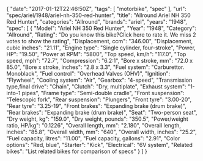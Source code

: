 {
    "date": "2017-01-12T22:46:50Z",
    "tags": [
        "motorbike",
        "spec"
    ],
    "url": "spec\/ariel\/1948\/ariel-nh-350-red-hunter",
    "title": "Allround Ariel NH 350 Red Hunter",
    "categories": "Allround",
    "brands": "ariel",
    "years": "1948",
    "spec": [
        {
            "Model": "Ariel NH 350 Red Hunter",
            "Year": "1948",
            "Category": "Allround",
            "Rating": "Do you know this bike?Click here to rate it. We miss 2 votes to show the rating",
            "Displacement, ccm": "346.00",
            "Displacement, cubic inches": "21.11",
            "Engine type": "Single cylinder, four-stroke",
            "Power, HP": "19.50",
            "Power at RPM": "5800",
            "Top speed, km\/h": "117.0",
            "Top speed, mph": "72.7",
            "Compression": "6.2:1",
            "Bore x stroke, mm": "72.0 x 85.0",
            "Bore x stroke, inches": "2.8 x 3.3",
            "Fuel system": "Carburettor. Monoblack",
            "Fuel control": "Overhead Valves (OHV)",
            "Ignition": "Flywheel",
            "Cooling system": "Air",
            "Gearbox": "4-speed",
            "Transmission type,final drive": "Chain",
            "Clutch": "Dry, multiplate",
            "Exhaust system": "1-into-1 pipes",
            "Frame type": "Semi-double cradle",
            "Front suspension": "Telescopic fork",
            "Rear suspension": "Plungers",
            "Front tyre": "3.00-20",
            "Rear tyre": "3.25-19",
            "Front brakes": "Expanding brake (drum brake)",
            "Rear brakes": "Expanding brake (drum brake)",
            "Seat": "Two-person seat",
            "Dry weight, kg": "159.0",
            "Dry weight, pounds": "350.5",
            "Power\/weight ratio, HP\/kg": "0.1226",
            "Overall length, mm": "2.180",
            "Overall length, inches": "85.8",
            "Overall width, mm": "640",
            "Overall width, inches": "25.2",
            "Fuel capacity, litres": "11.00",
            "Fuel capacity, gallons": "2.91",
            "Color options": "Red, blue",
            "Starter": "Kick",
            "Electrical": "6V system",
            "Related bikes": "List related bikes for comparison of specs"
        }
    ]
}